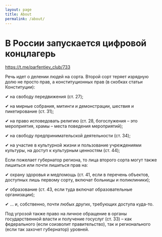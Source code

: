 ```yaml
---
layout: page
title: About
permalink: /about/
---
```


# В России запускается цифровой концлагерь

https://t.me/parfentiev_club/733

Речь идет о делении людей на сорта. Второй сорт теряет изрядную долю не просто прав, а конституционных прав (в скобках статьи Конституции): 

✔ на свободу передвижения (ст. 27);

✔ на мирные собрания, митинги и демонстрации, шествия и пикетирование (ст. 31);

✔ на право исповедовать религию (ст. 28, богослужения – это мероприятия, храмы – места поведения мероприятий);

✔ на свободу предпринимательской деятельности (ст. 34);

✔ на участие в культурной жизни и пользование учреждениями культуры, на доступ к культурным ценностям (ст. 44);

Если пожелает губернатор региона, то лица второго сорта могут также лишиться или почти лишиться прав на:

✔ охрану здоровья и медпомощь (ст. 41, если в перечень объектов, доступных лишь первому сорту, включат больницы и поликлиники);

✔ образование (ст. 43, если туда включат образовательные организации);

✔ ... и, собственно, почти любых других, требующих доступа куда-то.

Под угрозой также право на личное обращение в органы государственной власти и получение госуслуг (ст. 33) – как федерального (если соизволит правительство), так и регионального (если так захочет губернатор) уровней. 
